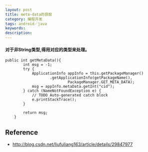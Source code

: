 ```yaml
---
layout: post
title: meta-data的获取
category: 编程开发
tags: android／java
keywords: 
description: 
---
```


#### 对于非String类型,得用对应的类型来处理。


```
public int getMetaData(){
		int msg = -1;
		try {
			ApplicationInfo appInfo = this.getPackageManager()
					.getApplicationInfo(getPackageName(),
							PackageManager.GET_META_DATA);
			msg = appInfo.metaData.getInt("cid");
		} catch (NameNotFoundException e) {
			// TODO Auto-generated catch block
			e.printStackTrace();
		}
		
		return msg;
	}
```


## Reference
* <http://blog.csdn.net/liufuliang163/article/details/29847977>
